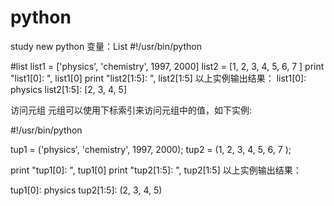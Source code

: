 # python
study new python 
变量：List
#!/usr/bin/python


#list
list1 = ['physics', 'chemistry', 1997, 2000]
list2 = [1, 2, 3, 4, 5, 6, 7 ]
print "list1[0]: ", list1[0]
print "list2[1:5]: ", list2[1:5]
以上实例输出结果：
list1[0]:  physics
list2[1:5]:  [2, 3, 4, 5]


访问元组
元组可以使用下标索引来访问元组中的值，如下实例:

#!/usr/bin/python

tup1 = ('physics', 'chemistry', 1997, 2000);
tup2 = (1, 2, 3, 4, 5, 6, 7 );

print "tup1[0]: ", tup1[0]
print "tup2[1:5]: ", tup2[1:5]
以上实例输出结果：

tup1[0]:  physics
tup2[1:5]:  (2, 3, 4, 5)
